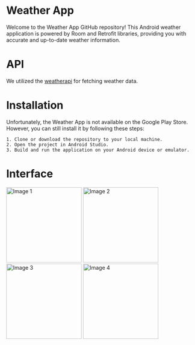# Weather App

Welcome to the Weather App GitHub repository! This Android weather application is powered by Room and Retrofit libraries, providing you with accurate and up-to-date weather information.

# API

We utilized the [weatherapi](https://www.weatherapi.com/) for fetching weather data.

# Installation

Unfortunately, the Weather App is not available on the Google Play Store. However, you can still install it by following these steps:

    1. Clone or download the repository to your local machine.
    2. Open the project in Android Studio.
    3. Build and run the application on your Android device or emulator.

# Interface
<img src="https://github.com/lsocpb/WeatherAppSM/assets/102978283/e522fe95-badc-4033-b4f5-567516bf9d19" alt="Image 1" width="200" />
<img src="https://github.com/lsocpb/WeatherAppSM/assets/102978283/848b6e6c-e4a6-4456-82e4-36fdb8d5acc3" alt="Image 2" width="200" />
<img src="https://github.com/lsocpb/WeatherAppSM/assets/102978283/68dd2a85-8394-4e3c-bd78-1010a1d8507c" alt="Image 3" width="200" />
<img src="https://github.com/lsocpb/WeatherAppSM/assets/102978283/e96d72b5-420a-404f-ae19-e2db396fbef9" alt="Image 4" width="200" />




